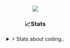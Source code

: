 <div align="center">
  
<p align="center">
  <img src="https://lanyard.cnrad.dev/api/1018290650602553364" />
</p>

### 📈Stats
<details>
    <summary> ⚡ Stats about coding.. </> </summary>
    <br/>

<!--START_SECTION:waka-->
![Code Time](http://img.shields.io/badge/Code%20Time-29%20hrs%2049%20mins-blue)

![Profile Views](http://img.shields.io/badge/Profile%20Views-24-blue)

**🐱 My GitHub Data** 

> 📦 857.3 kB Used in GitHub's Storage 
 > 
> 🏆 106 Contributions in the Year 2024
 > 
> 💼 Opted to Hire
 > 
> 📜 5 Public Repositories 
 > 
> 🔑 15 Private Repositories 
 > 
**I'm a Night 🦉** 

```text
🌞 Morning                36 commits          ██░░░░░░░░░░░░░░░░░░░░░░░   07.79 % 
🌆 Daytime                192 commits         ██████████░░░░░░░░░░░░░░░   41.56 % 
🌃 Evening                190 commits         ██████████░░░░░░░░░░░░░░░   41.13 % 
🌙 Night                  44 commits          ██░░░░░░░░░░░░░░░░░░░░░░░   09.52 % 
```
📅 **I'm Most Productive on Sunday** 

```text
Monday                   22 commits          █░░░░░░░░░░░░░░░░░░░░░░░░   04.76 % 
Tuesday                  56 commits          ███░░░░░░░░░░░░░░░░░░░░░░   12.12 % 
Wednesday                86 commits          █████░░░░░░░░░░░░░░░░░░░░   18.61 % 
Thursday                 71 commits          ████░░░░░░░░░░░░░░░░░░░░░   15.37 % 
Friday                   54 commits          ███░░░░░░░░░░░░░░░░░░░░░░   11.69 % 
Saturday                 73 commits          ████░░░░░░░░░░░░░░░░░░░░░   15.80 % 
Sunday                   100 commits         █████░░░░░░░░░░░░░░░░░░░░   21.65 % 
```


📊 **This Week I Spent My Time On** 

```text
🕑︎ Time Zone: Europe/Berlin

💬 Programming Languages: 
Lua                      1 hr 58 mins        ████████████████████████░   95.55 % 
JavaScript               3 mins              █░░░░░░░░░░░░░░░░░░░░░░░░   03.00 % 
HTML                     1 min               ░░░░░░░░░░░░░░░░░░░░░░░░░   01.46 % 

🔥 Editors: 
VS Code                  2 hrs 4 mins        █████████████████████████   100.00 % 

🐱‍💻 Projects: 
resources                1 hr 30 mins        ██████████████████░░░░░░░   72.86 % 
[vrp]                    26 mins             █████░░░░░░░░░░░░░░░░░░░░   21.04 % 
[scripts]                6 mins              █░░░░░░░░░░░░░░░░░░░░░░░░   05.38 % 
rockstar_benzinari       0 secs              ░░░░░░░░░░░░░░░░░░░░░░░░░   00.72 % 

💻 Operating System: 
Windows                  2 hrs 4 mins        █████████████████████████   100.00 % 
```

**I Mostly Code in JavaScript** 

```text
JavaScript               7 repos             █████████░░░░░░░░░░░░░░░░   35.00 % 
Lua                      4 repos             █████░░░░░░░░░░░░░░░░░░░░   20.00 % 
Python                   3 repos             ████░░░░░░░░░░░░░░░░░░░░░   15.00 % 
Makefile                 1 repo              █░░░░░░░░░░░░░░░░░░░░░░░░   05.00 % 
HTML                     1 repo              █░░░░░░░░░░░░░░░░░░░░░░░░   05.00 % 
```




 Last Updated on 16/07/2024 05:16:11 UTC
<!--END_SECTION:waka-->
</details>
